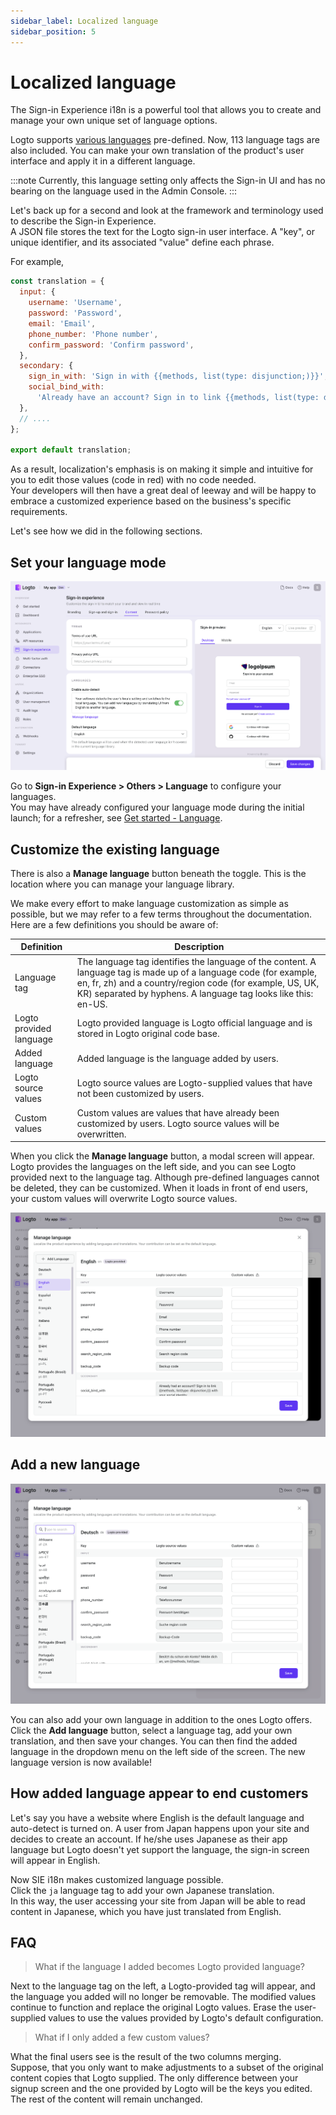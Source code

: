 ```yaml
---
sidebar_label: Localized language
sidebar_position: 5
---
```


# Localized language

The Sign-in Experience i18n is a powerful tool that allows you to create and manage your own unique set of language options.

Logto supports [various languages](https://github.com/logto-io/logto/tree/master/packages/phrases-ui/src/locales) pre-defined. Now, 113 language tags are also included. You can make your own translation of the product's user interface and apply it in a different language.

:::note
Currently, this language setting only affects the Sign-in UI and has no bearing on the language used in the Admin Console.
:::

Let's back up for a second and look at the framework and terminology used to describe the Sign-in Experience.  
A JSON file stores the text for the Logto sign-in user interface. A "key", or unique identifier, and its associated "value" define each phrase.

For example,

```js
const translation = {
  input: {
    username: 'Username',
    password: 'Password',
    email: 'Email',
    phone_number: 'Phone number',
    confirm_password: 'Confirm password',
  },
  secondary: {
    sign_in_with: 'Sign in with {{methods, list(type: disjunction;)}}',
    social_bind_with:
      'Already have an account? Sign in to link {{methods, list(type: disjunction;)}} with your social identity.',
  },
  // ....
};

export default translation;
```

As a result, localization's emphasis is on making it simple and intuitive for you to edit those values (code in red) with no code needed.  
Your developers will then have a great deal of leeway and will be happy to embrace a customized experience based on the business's specific requirements.

Let's see how we did in the following sections.

## Set your language mode

![SIE others setting language](./assets/sie-setting-languages.png)

Go to **Sign-in Experience > Others > Language** to configure your languages.  
You may have already configured your language mode during the initial launch; for a refresher, see [Get started - Language](/docs/tutorials/get-started/customize-sign-in-experience.mdx#language).

## Customize the existing language

There is also a **Manage language** button beneath the toggle. This is the location where you can manage your language library.

We make every effort to make language customization as simple as possible, but we may refer to a few terms throughout the documentation. Here are a few definitions you should be aware of:

| Definition              | Description                                                                                                                                                                                                                                      |
| ----------------------- | ------------------------------------------------------------------------------------------------------------------------------------------------------------------------------------------------------------------------------------------------ |
| Language tag            | The language tag identifies the language of the content. A language tag is made up of a language code (for example, en, fr, zh) and a country/region code (for example, US, UK, KR) separated by hyphens. A language tag looks like this: en-US. |
| Logto provided language | Logto provided language is Logto official language and is stored in Logto original code base.                                                                                                                                                    |
| Added language          | Added language is the language added by users.                                                                                                                                                                                                   |
| Logto source values     | Logto source values are Logto-supplied values that have not been customized by users.                                                                                                                                                            |
| Custom values           | Custom values are values that have already been customized by users. Logto source values will be overwritten.                                                                                                                                    |

When you click the **Manage language** button, a modal screen will appear.  
Logto provides the languages on the left side, and you can see Logto provided next to the language tag. Although pre-defined languages cannot be deleted, they can be customized. When it loads in front of end users, your custom values will overwrite Logto source values.

![SIE custom exsiting language](./assets/sie-custom-existing-language.png)

## Add a new language

![SIE add a new language](./assets/sie-add-a-new-language.png)

You can also add your own language in addition to the ones Logto offers. Click the **Add language** button, select a language tag, add your own translation, and then save your changes. You can then find the added language in the dropdown menu on the left side of the screen. The new language version is now available!

## How added language appear to end customers

Let's say you have a website where English is the default language and auto-detect is turned on. A user from Japan happens upon your site and decides to create an account. If he/she uses Japanese as their app language but Logto doesn't yet support the language, the sign-in screen will appear in English.

Now SIE i18n makes customized language possible.  
Click the `ja` language tag to add your own Japanese translation.  
In this way, the user accessing your site from Japan will be able to read content in Japanese, which you have just translated from English.

## FAQ

> What if the language I added becomes Logto provided language?

Next to the language tag on the left, a Logto-provided tag will appear, and the language you added will no longer be removable. The modified values continue to function and replace the original Logto values. Erase the user-supplied values to use the values provided by Logto's default configuration.

> What if I only added a few custom values?

What the final users see is the result of the two columns merging.  
Suppose, that you only want to make adjustments to a subset of the original content copies that Logto supplied. The only difference between your signup screen and the one provided by Logto will be the keys you edited. The rest of the content will remain unchanged.
